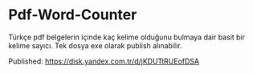 # Pdf-Word-Counter

Türkçe pdf belgelerin içinde kaç kelime olduğunu bulmaya dair basit bir kelime sayıcı. Tek dosya exe olarak publish alınabilir.

Published: https://disk.yandex.com.tr/d/jKDUTtRUEofDSA
